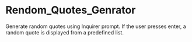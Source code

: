 # Rendom_Quotes_Genrator
 Generate random quotes using Inquirer prompt. If the user presses enter, a random quote is displayed from a predefined list.
